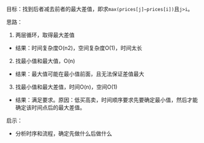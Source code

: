目标：找到后者减去前者的最大差值，即求`max(prices[j]−prices[i])`且`j>i`。

思路：
1. 两层循环，取得最大差值
- 结果：时间复杂度O(n2)，空间复杂度O(1)，时间太长
2. 找最小值和最大值，O(n)
- 结果：最大值可能在最小值前面，且无法保证差值最大
3. 找最小值和最大差值，时间O(n)，空间O(1)
- 结果：满足要求。原因：低买高卖，时间顺序要求先要确定最小值，然后才能确定该时间点后的最大差值。

启示：
- 分析时序和流程，确定先做什么后做什么
